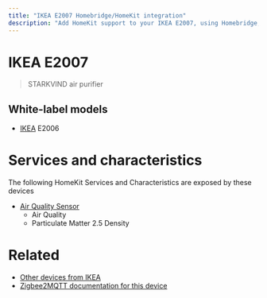 ```yaml
---
title: "IKEA E2007 Homebridge/HomeKit integration"
description: "Add HomeKit support to your IKEA E2007, using Homebridge, Zigbee2MQTT and homebridge-z2m."
---
```

<!---
This file has been GENERATED using src/docgen/docgen.ts
DO NOT EDIT THIS FILE MANUALLY!
-->
# IKEA E2007
> STARKVIND air purifier


## White-label models
* [IKEA](../index.md#ikea) E2006

# Services and characteristics
The following HomeKit Services and Characteristics are exposed by
these devices

* [Air Quality Sensor](../../air_quality.md)
  * Air Quality
  * Particulate Matter 2.5 Density


# Related
* [Other devices from IKEA](../index.md#ikea)
* [Zigbee2MQTT documentation for this device](https://www.zigbee2mqtt.io/devices/E2007.html)